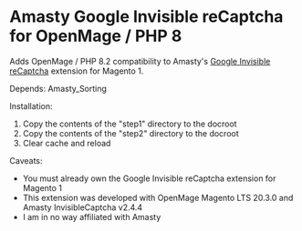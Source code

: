 # Amasty Google Invisible reCaptcha for OpenMage / PHP 8

Adds OpenMage / PHP 8.2 compatibility to Amasty's [Google Invisible reCaptcha](https://amasty.com/magento-google-captcha.html) extension for Magento 1.

Depends: 
Amasty_Sorting

Installation:
1. Copy the contents of the "step1" directory to the docroot
2. Copy the contents of the "step2" directory to the docroot
3. Clear cache and reload

Caveats:
- You must already own the Google Invisible reCaptcha extension for Magento 1
- This extension was developed with OpenMage Magento LTS 20.3.0 and Amasty InvisibleCaptcha v2.4.4
- I am in no way affiliated with Amasty
